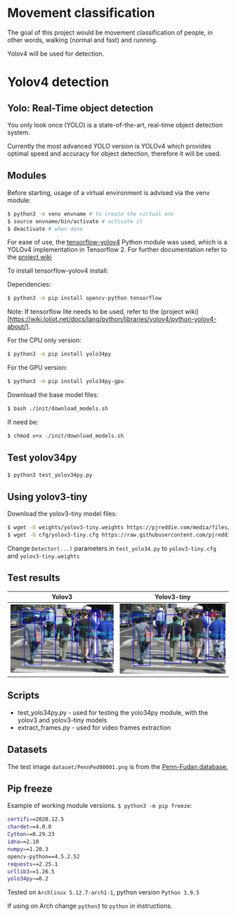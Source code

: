 # Movement classification

The goal of this project would be movement classification of people, in other words, walking (normal and fast) and running.

Yolov4 will be used for detection.

# Yolov4 detection

## Yolo: Real-Time object detection
You only look once (YOLO) is a state-of-the-art, real-time object detection system. 

Currently the most advanced YOLO version is YOLOv4 which provides optimal speed and accuracy for object detection, therefore it will be used.

## Modules
Before starting, usage of a virtual environment is advised via the venv module:
```bash
$ python3 -m venv envname # to create the virtual env
$ source envname/bin/activate # activate it
$ deactivate # when done
```

For ease of use, the [tensorflow-yolov4](https://pypi.org/project/yolov4/) Python module was used, which is a YOLOv4 implementation in Tensorflow 2. 
For further documentation refer to the [project wiki](https://wiki.loliot.net/docs/lang/python/libraries/yolov4/python-yolov4-about/)

To install tensorflow-yolov4 install:

Dependencies:
```bash
$ python3 -m pip install opencv-python tensorflow
```
Note: If tensorflow lite needs to be used, refer to the (project wiki)[https://wiki.loliot.net/docs/lang/python/libraries/yolov4/python-yolov4-about/].

For the CPU only version:
```bash
$ python3 -m pip install yolo34py
```

For the GPU version:
```bash
$ python3 -m pip install yolo34py-gpu
```

Download the base model files:
```bash
$ bash ./init/download_models.sh
```
If need be:
```bash
$ chmod u+x ./init/download_models.sh
```

## Test yolov34py
```bash
$ python3 test_yolov34py.py
```

## Using yolov3-tiny
Download the yolov3-tiny model files:
```bash
$ wget -O weights/yolov3-tiny.weights https://pjreddie.com/media/files/yolov3-tiny.weights
$ wget -O cfg/yolov3-tiny.cfg https://raw.githubusercontent.com/pjreddie/darknet/master/cfg/yolov3-tiny.cfg
```
Change `Detector(...)` parameters in `test_yolo34.py` to `yolov3-tiny.cfg` and `yolov3-tiny.weights`

## Test results
Yolov3             |  Yolov3-tiny
:-------------------------:|:-------------------------:
![Yolov3 test image](assets/yolov3_test.png)  |  ![Yolov3-tiny test image](assets/yolov3-tiny_test.png)

## Scripts
- test\_yolo34py.py - used for testing the yolo34py module, with the yolov3 and yolov3-tiny models
- extract_frames.py - used for video frames extraction 

## Datasets
The test image `dataset/PennPed00001.png` is from the [Penn-Fudan database.](https://www.cis.upenn.edu/~jshi/ped_html/)

## Pip freeze
Example of working module versions. `$ python3 -m pip freeze`:
```bash
certifi==2020.12.5
chardet==4.0.0
Cython==0.29.23
idna==2.10
numpy==1.20.3
opencv-python==4.5.2.52
requests==2.25.1
urllib3==1.26.5
yolo34py==0.2
```
Tested on `Archlinux 5.12.7-arch1-1`, python version `Python 3.9.5`

If using on Arch change `python3` to `python` in instructions.

